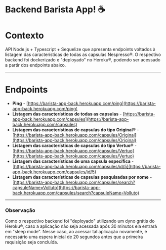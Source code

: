 # Backend Barista App! :coffee:

# Contexto

API Node.js + Typescript + Sequelize que apresenta endpoints voltados à listagem das características de todas as capsulas Nespresso®.
O respectivo backend foi dockerizado e "deployado" no Heroku®, podendo ser acessado a partir dos endpoints abaixo.

---

# Endpoints

 - **Ping** - [https://barista-app-back.herokuapp.com/ping](https://barista-app-back.herokuapp.com/ping)
 - **Listagem das características de todas as capsulas** - [https://barista-app-back.herokuapp.com/capsules](https://barista-app-back.herokuapp.com/capsules)
 - **Listagem das características de capsulas do tipo Original®** - [https://barista-app-back.herokuapp.com/capsules/Original](https://barista-app-back.herokuapp.com/capsules/Original)
 - **Listagem das características de capsulas do tipo Vertuo®** - [https://barista-app-back.herokuapp.com/capsules/Vertuo](https://barista-app-back.herokuapp.com/capsules/Vertuo)
 - **Listagem das características de uma capsula específica** - [https://barista-app-back.herokuapp.com/capsules/id/5](https://barista-app-back.herokuapp.com/capsules/id/5)
 - **Listagem das características de capsulas pesquisadas por nome** - [https://barista-app-back.herokuapp.com/capsules/search?capsuleName=Volluto](https://barista-app-back.herokuapp.com/capsules/search?capsuleName=Volluto)
---

### Observação

Como o respectivo backend foi "deployado" utilizando um dyno grátis do Heroku®, caso a aplicação não seja acessada após 30 minutos ela entrará em "sleep mode".
Nesse caso, ao acessar tal aplicação novamente, é necessário uma espera inicial de 20 segundos antes que a primeira requisição seja concluída.